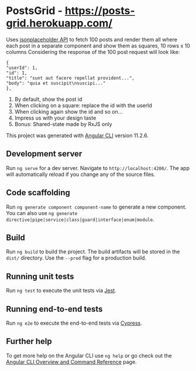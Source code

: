 # PostsGrid - https://posts-grid.herokuapp.com/
Uses [jsonplaceholder API](https://jsonplaceholder.typicode.com/) to fetch 100 posts and render them
all where each post in a separate component and show them as squares, 10 rows x 10 columns
Considering the response of the 100 post request will look like:
```
{
"userId": 1,
"id": 1,
"title": "sunt aut facere repellat provident...",
"body": "quia et suscipit\nsuscipi..."
},
```
1. By default, show the post id
1. When clicking on a square: replace the id with the userId
1. When clicking again show the id and so on...
1. Impress us with your design taste
1. Bonus: Shared-state made by RxJS only


This project was generated with [Angular CLI](https://github.com/angular/angular-cli) version 11.2.6.

## Development server

Run `ng serve` for a dev server. Navigate to `http://localhost:4200/`. The app will automatically reload if you change any of the source files.

## Code scaffolding

Run `ng generate component component-name` to generate a new component. You can also use `ng generate directive|pipe|service|class|guard|interface|enum|module`.

## Build

Run `ng build` to build the project. The build artifacts will be stored in the `dist/` directory. Use the `--prod` flag for a production build.

## Running unit tests

Run `ng test` to execute the unit tests via [Jest](https://jestjs.io/).

## Running end-to-end tests

Run `ng e2e` to execute the end-to-end tests via [Cypress](https://www.cypress.io/).

## Further help

To get more help on the Angular CLI use `ng help` or go check out the [Angular CLI Overview and Command Reference](https://angular.io/cli) page.
